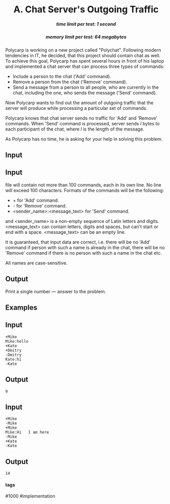<h1 style='text-align: center;'> A. Chat Server's Outgoing Traffic</h1>

<h5 style='text-align: center;'>time limit per test: 1 second</h5>
<h5 style='text-align: center;'>memory limit per test: 64 megabytes</h5>

Polycarp is working on a new project called "Polychat". Following modern tendencies in IT, he decided, that this project should contain chat as well. To achieve this goal, Polycarp has spent several hours in front of his laptop and implemented a chat server that can process three types of commands:

* Include a person to the chat ('Add' command).
* Remove a person from the chat ('Remove' command).
* Send a message from a person to all people, who are currently in the chat, including the one, who sends the message ('Send' command).

Now Polycarp wants to find out the amount of outgoing traffic that the server will produce while processing a particular set of commands.

Polycarp knows that chat server sends no traffic for 'Add' and 'Remove' commands. When 'Send' command is processed, server sends *l* bytes to each participant of the chat, where *l* is the length of the message.

As Polycarp has no time, he is asking for your help in solving this problem.

## Input

## Input

 file will contain not more than 100 commands, each in its own line. No line will exceed 100 characters. Formats of the commands will be the following:

* +<name> for 'Add' command.
* -<name> for 'Remove' command.
* <sender_name>:<message_text> for 'Send' command.

<name> and <sender_name> is a non-empty sequence of Latin letters and digits. <message_text> can contain letters, digits and spaces, but can't start or end with a space. <message_text> can be an empty line.

It is guaranteed, that input data are correct, i.e. there will be no 'Add' command if person with such a name is already in the chat, there will be no 'Remove' command if there is no person with such a name in the chat etc.

All names are case-sensitive.

## Output

Print a single number — answer to the problem.

## Examples

## Input


```
+Mike  
Mike:hello  
+Kate  
+Dmitry  
-Dmitry  
Kate:hi  
-Kate  

```
## Output


```
9  

```
## Input


```
+Mike  
-Mike  
+Mike  
Mike:Hi   I am here  
-Mike  
+Kate  
-Kate  

```
## Output


```
14  

```


#### tags 

#1000 #implementation 